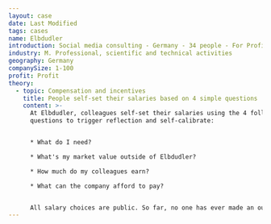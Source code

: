 ```yaml
---
layout: case
date: Last Modified
tags: cases
name: Elbdudler
introduction: Social media consulting - Germany - 34 people - For Profit.
industry: M. Professional, scientific and technical activities
geography: Germany
companySize: 1-100
profit: Profit
theory:
  - topic: Compensation and incentives
    title: People self-set their salaries based on 4 simple questions
    content: >-
      At Elbdudler, colleagues self-set their salaries using the 4 following
      questions to trigger reflection and self-calibrate:


      * What do I need?

      * What's my market value outside of Elbdudler?

      * How much do my colleagues earn?

      * What can the company afford to pay?


      All salary choices are public. So far, no one has ever made an outrageous choice. If someone asks for a very high salary, colleagues can ask him or her to make a proposal how the company could earn more money. It's up to that person to make the plan happen ^[[http://www.mopo.de/geld/deutschlands-coolster-chef-er-laesst-mitarbeiter-selbst--ueber-ihr-gehalt-bestimmen,5066776,29007608.html](https://www.mopo.de/news/politik-wirtschaft/geld/deutschlands-coolster-chef-er-laesst-mitarbeiter-selbst--ueber-ihr-gehalt-bestimmen-282620)]
---
```

